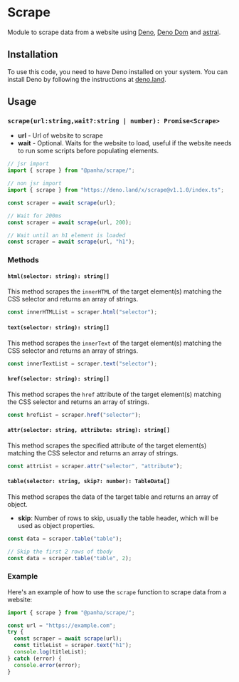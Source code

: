 # Scrape

Module to scrape data from a website using [Deno](https://deno.land/), [Deno Dom](https://jsr.io/@b-fuze/deno-dom) and [astral](https://jsr.io/@astral/astral@0.4.6/).

## Installation

To use this code, you need to have Deno installed on your system. You can install Deno by following the instructions at [deno.land](https://deno.land/).

## Usage

### `scrape(url:string,wait?:string | number): Promise<Scrape>`

- **url** - Url of website to scrape
- **wait** - Optional. Waits for the website to load, useful if the website needs to run some scripts before populating elements.

```javascript
// jsr import
import { scrape } from "@panha/scrape/";

// non jsr import
import { scrape } from "https://deno.land/x/scrape@v1.1.0/index.ts";

const scraper = await scrape(url);

// Wait for 200ms
const scraper = await scrape(url, 200);

// Wait until an h1 element is loaded
const scraper = await scrape(url, "h1");
```

### Methods

#### `html(selector: string): string[]`

This method scrapes the `innerHTML` of the target element(s) matching the CSS selector and returns an array of strings.

```javascript
const innerHTMLList = scraper.html("selector");
```

#### `text(selector: string): string[]`

This method scrapes the `innerText` of the target element(s) matching the CSS selector and returns an array of strings.

```javascript
const innerTextList = scraper.text("selector");
```

#### `href(selector: string): string[]`

This method scrapes the `href` attribute of the target element(s) matching the CSS selector and returns an array of strings.

```javascript
const hrefList = scraper.href("selector");
```

#### `attr(selector: string, attribute: string): string[]`

This method scrapes the specified attribute of the target element(s) matching the CSS selector and returns an array of strings.

```javascript
const attrList = scraper.attr("selector", "attribute");
```

#### `table(selector: string, skip?: number): TableData[]`

This method scrapes the data of the target table and returns an array of object.

- **skip**: Number of rows to skip, usually the table header, which will be used as object properties.

```javascript
const data = scraper.table("table");

// Skip the first 2 rows of tbody
const data = scraper.table("table", 2);
```

### Example

Here's an example of how to use the `scrape` function to scrape data from a website:

```javascript
import { scrape } from "@panha/scrape/";

const url = "https://example.com";
try {
  const scraper = await scrape(url);
  const titleList = scraper.text("h1");
  console.log(titleList);
} catch (error) {
  console.error(error);
}
```
